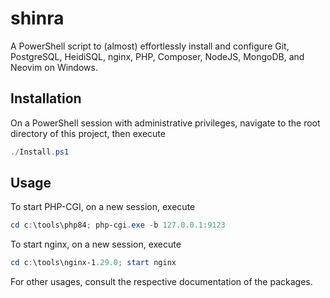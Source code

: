 # shinra
A PowerShell script to (almost) effortlessly install and configure Git, PostgreSQL, HeidiSQL, nginx, PHP, Composer, NodeJS, MongoDB, and Neovim on Windows.

## Installation
On a PowerShell session with administrative privileges, navigate to the root directory of this project, then execute
```powershell
./Install.ps1
```

## Usage
To start PHP-CGI, on a new session, execute
```powershell
cd c:\tools\php84; php-cgi.exe -b 127.0.0.1:9123
```

To start nginx, on a new session, execute
```powershell
cd c:\tools\nginx-1.29.0; start nginx
```

For other usages, consult the respective documentation of the packages.

